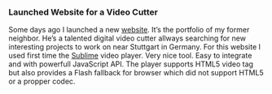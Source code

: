 <?juberblog
    Navi: 
    Description: 
    Keywords:
?>
### Launched Website for a Video Cutter

Some days  ago I launched  a new [website][1]. It’s  the portfolio of  my former
neighbor.  He’s  a talented  digital  video  cutter  allways searching  for  new
interesting projects  to work on near  Stuttgart in Germany. For  this website I
used  first  time  the  [Sublime][2]  video player.  Very  nice  tool.  Easy  to
integrate and  with powerfull  JavaScript API. The  player supports  HTML5 video
tag but also provides  a Flash fallback for browser which  did not support HTML5
or a propper codec.

[1]: http://www.lugagne.de/
[2]: http://sublimevideo.net/